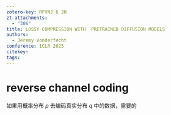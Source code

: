 ```yaml
---
zotero-key: RFVNJ 6 JH
zt-attachments:
  - "306"
title: LOSSY COMPRESSION WITH  PRETRAINED DIFFUSION MODELS
authors:
  - Jeremy Vonderfecht
conference: ICLR 2025
citekey: 
tags:
---
```

# reverse channel coding
如果用概率分布 $p$ 去编码真实分布 $q$ 中的数据，需要的